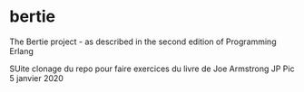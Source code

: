 bertie
======

The Bertie project - as described in the second edition of
Programming Erlang

SUite clonage du repo pour faire exercices du livre de Joe Armstrong 
JP Pic 5 janvier 2020

